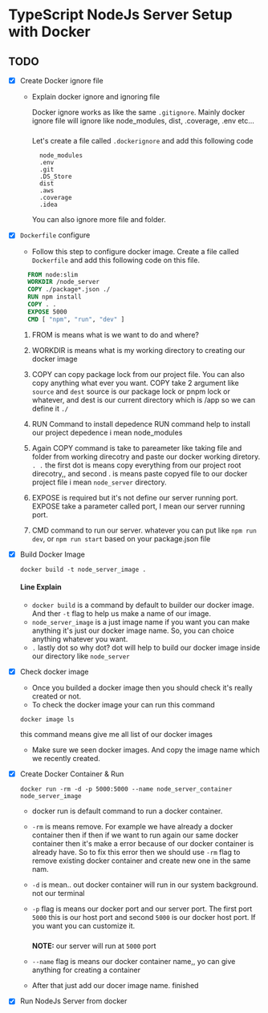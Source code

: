 # TypeScript NodeJs Server Setup with Docker

## TODO

- [x] Create Docker ignore file

  - Explain docker ignore and ignoring file

    Docker ignore works as like the same `.gitignore`. Mainly docker ignore file
    will ignore like node_modules, dist, .coverage, .env etc...

    #####

    Let's create a file called `.dockerignore` and add this following code

    ```ignore
      node_modules
      .env
      .git
      .DS_Store
      dist
      .aws
      .coverage
      .idea
    ```

    You can also ignore more file and folder.

- [x] `Dockerfile` configure

  - Follow this step to configure docker image. Create a file called
    `Dockerfile` and add this following code on this file.

  ```Dockerfile
    FROM node:slim
    WORKDIR /node_server
    COPY ./package*.json ./
    RUN npm install
    COPY . .
    EXPOSE 5000
    CMD [ "npm", "run", "dev" ]
  ```

  1. FROM is means what is we want to do and where?
  2. WORKDIR is means what is my working directory to creating our docker image
  3. COPY can copy package lock from our project file. You can also copy
     anything what ever you want. COPY take 2 argument like `source` and `dest`
     source is our package lock or pnpm lock or whatever, and dest is our
     current directory which is /app so we can define it `./`
  4. RUN Command to install depedence RUN command help to install our project
     depedence i mean node_modules
  5. Again COPY command is take to pareameter like taking file and folder from
     working direcotry and paste our docker working diretory. `. .` the first
     dot is means copy everything from our project root direcotry,, and second .
     is means paste copyed file to our docker project file i mean `node_server`
     directory.

  6. EXPOSE is required but it's not define our server running port. EXPOSE take
     a parameter called port, I mean our server running port.
  7. CMD command to run our server. whatever you can put like `npm run dev`, or
     `npm run start` based on your package.json file

- [x] Build Docker Image

  ```console
  docker build -t node_server_image .
  ```

  #### Line Explain

  - `docker build` is a command by default to builder our docker image. And ther
    `-t` flag to help us make a name of our image.
  - `node_server_image` is a just image name if you want you can make anything
    it's just our docker image name. So, you can choice anything whatever you
    want.
  - `.` lastly dot so why dot? dot will help to build our docker image inside
    our directory like `node_server`

- [x] Check docker image
  - Once you builded a docker image then you should check it's really created or
    not.
  - To check the docker image your can run this command
  ```console
  docker image ls
  ```
  this command means give me all list of our docker images
  - Make sure we seen docker images. And copy the image name which we recently
    created.
- [x] Create Docker Container & Run

  ```console
  docker run -rm -d -p 5000:5000 --name node_server_container node_server_image
  ```

  - docker run is default command to run a docker container.
  - `-rm` is means remove. For example we have already a docker container then
    if then if we want to run again our same docker container then it's make a
    error because of our docker container is already have. So to fix this error
    then we should use `-rm` flag to remove existing docker container and create
    new one in the same nam.
  - `-d` is mean.. out docker container will run in our system background. not
    our terminal
  - `-p` flag is means our docker port and our server port. The first port
    `5000` this is our host port and second `5000` is our docker host port. If
    you want you can customize it.

    #####

    **NOTE:** our server will run at `5000` port

  - `--name` flag is means our docker container name,, yo can give anything for
    creating a container
  - After that just add our docer image name. finished

- [x] Run NodeJs Server from docker
